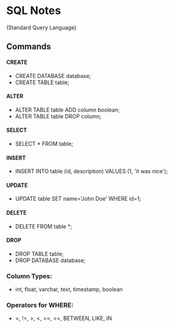 # SQL Notes
(Standard Query Language)
## Commands
#### CREATE
* CREATE DATABASE database;
* CREATE TABLE table;

#### ALTER
* ALTER TABLE table ADD column boolean;
* ALTER TABLE table DROP column;

#### SELECT
* SELECT * FROM table;

#### INSERT
* INSERT INTO table (id, description) VALUES (1, 'it was nice');

#### UPDATE
* UPDATE table SET name='John Doe' WHERE id=1;

#### DELETE
* DELETE FROM table \*;

#### DROP
* DROP TABLE table;
* DROP DATABASE database;

### Column Types:
* int, float, varchar, text, timestamp, boolean

### Operators for WHERE:
* =, !=, >, <, >=, <=, BETWEEN, LIKE, IN
